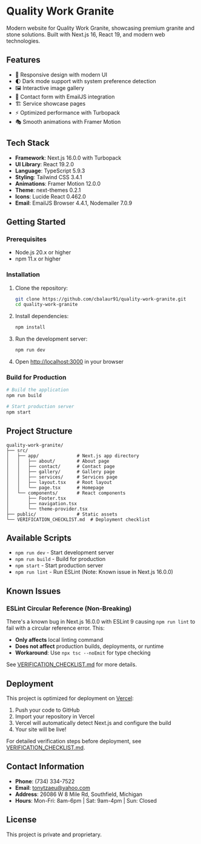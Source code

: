 # Quality Work Granite

Modern website for Quality Work Granite, showcasing premium granite and stone solutions. Built with Next.js 16, React 19, and modern web technologies.

## Features

- 🎨 Responsive design with modern UI
- 🌓 Dark mode support with system preference detection
- 🖼️ Interactive image gallery
- 📧 Contact form with EmailJS integration
- 🏗️ Service showcase pages
- ⚡ Optimized performance with Turbopack
- 🎭 Smooth animations with Framer Motion

## Tech Stack

- **Framework**: Next.js 16.0.0 with Turbopack
- **UI Library**: React 19.2.0
- **Language**: TypeScript 5.9.3
- **Styling**: Tailwind CSS 3.4.1
- **Animations**: Framer Motion 12.0.0
- **Theme**: next-themes 0.2.1
- **Icons**: Lucide React 0.462.0
- **Email**: EmailJS Browser 4.4.1, Nodemailer 7.0.9

## Getting Started

### Prerequisites

- Node.js 20.x or higher
- npm 11.x or higher

### Installation

1. Clone the repository:
   ```bash
   git clone https://github.com/cbalaur91/quality-work-granite.git
   cd quality-work-granite
   ```

2. Install dependencies:
   ```bash
   npm install
   ```

3. Run the development server:
   ```bash
   npm run dev
   ```

4. Open [http://localhost:3000](http://localhost:3000) in your browser

### Build for Production

```bash
# Build the application
npm run build

# Start production server
npm start
```

## Project Structure

```
quality-work-granite/
├── src/
│   ├── app/              # Next.js app directory
│   │   ├── about/        # About page
│   │   ├── contact/      # Contact page
│   │   ├── gallery/      # Gallery page
│   │   ├── services/     # Services page
│   │   ├── layout.tsx    # Root layout
│   │   └── page.tsx      # Homepage
│   └── components/       # React components
│       ├── Footer.tsx
│       ├── navigation.tsx
│       └── theme-provider.tsx
├── public/               # Static assets
└── VERIFICATION_CHECKLIST.md  # Deployment checklist
```

## Available Scripts

- `npm run dev` - Start development server
- `npm run build` - Build for production
- `npm start` - Start production server
- `npm run lint` - Run ESLint (Note: Known issue in Next.js 16.0.0)

## Known Issues

### ESLint Circular Reference (Non-Breaking)
There's a known bug in Next.js 16.0.0 with ESLint 9 causing `npm run lint` to fail with a circular reference error. This:
- **Only affects** local linting command
- **Does not affect** production builds, deployments, or runtime
- **Workaround**: Use `npx tsc --noEmit` for type checking

See [VERIFICATION_CHECKLIST.md](VERIFICATION_CHECKLIST.md) for more details.

## Deployment

This project is optimized for deployment on [Vercel](https://vercel.com):

1. Push your code to GitHub
2. Import your repository in Vercel
3. Vercel will automatically detect Next.js and configure the build
4. Your site will be live!

For detailed verification steps before deployment, see [VERIFICATION_CHECKLIST.md](VERIFICATION_CHECKLIST.md).

## Contact Information

- **Phone**: (734) 334-7522
- **Email**: tonytzaeu@yahoo.com
- **Address**: 26086 W 8 Mile Rd, Southfield, Michigan
- **Hours**: Mon-Fri: 8am-6pm | Sat: 9am-4pm | Sun: Closed

## License

This project is private and proprietary.
